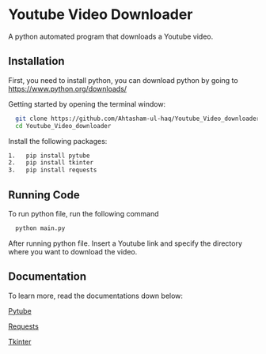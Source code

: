 
# Youtube Video Downloader

A python automated program that downloads a Youtube video.


## Installation
First, you need to install python, you can download python by going to https://www.python.org/downloads/

Getting started by opening the terminal window:

```bash
  git clone https://github.com/Ahtasham-ul-haq/Youtube_Video_downloader.git
  cd Youtube_Video_downloader
```

Install the following packages:
```bash
1.   pip install pytube
2.   pip install tkinter
3.   pip install requests
```

## Running Code

To run python file, run the following command

```bash
  python main.py
```

After running python file. Insert a Youtube link and specify the directory where you want to download the video.




## Documentation
To learn more, read the documentations down below:

[Pytube](https://pytube.io/en/latest/#)

[Requests](https://pypi.org/project/requests/)

[Tkinter](https://docs.python.org/3/library/tkinter.html)

